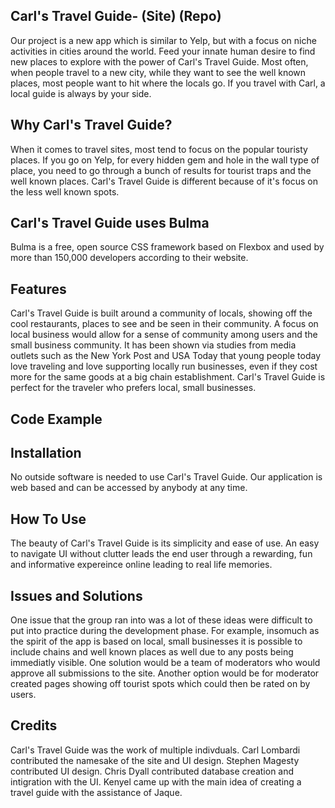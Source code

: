 ## Carl's Travel Guide-  (Site)  (Repo)
Our project is a new app which is similar to Yelp, but with a focus on niche activities in cities around the world. Feed your innate human desire to find new places to explore with the power of Carl's Travel Guide. Most often, when people travel to a new city, while they want to see the well known places, most people want to hit where the locals go. If you travel with Carl, a local guide is always by your side. 

## Why Carl's Travel Guide?
When it comes to travel sites, most tend to focus on the popular touristy places. If you go on Yelp, for every hidden gem and hole in the wall type of place, you need to go through a bunch of results for tourist traps and the well known places. Carl's Travel Guide is different because of it's focus on the less well known spots. 

## Carl's Travel Guide uses Bulma
Bulma is a free, open source CSS framework based on Flexbox and used by more than 150,000 developers according to their website.

## Features 
Carl's Travel Guide is built around a community of locals, showing off the cool restaurants, places to see and be seen in their community. A focus on local business would allow for a sense of community among users and the small business community. It has been shown via studies from media outlets such as the New York Post and USA Today that young people today love traveling and love supporting locally run businesses, even if they cost more for the same goods at a big chain establishment. Carl's Travel Guide is perfect for the traveler who prefers local, small businesses. 


## Code Example


## Installation
No outside software is needed to use Carl's Travel Guide. Our application is web based and can be accessed by anybody at any time. 

## How To Use
The beauty of Carl's Travel Guide is its simplicity and ease of use. An easy to navigate UI without clutter leads the end user through a rewarding, fun and informative expereince online leading to real life memories. 

## Issues and Solutions
One issue that the group ran into was a lot of these ideas were difficult to put into practice during the development phase. For example, insomuch as the spirit of the app is based on local, small businesses it is possible to include chains and well known places as well due to any posts being immediatly visible. One solution would be a team of moderators who would approve all submissions to the site. Another option would be for moderator created pages showing off tourist spots which could then be rated on by users. 


## Credits
Carl's Travel Guide was the work of multiple indivduals. Carl Lombardi contributed the namesake of the site and UI design. Stephen Magesty contributed UI design. Chris Dyall contributed database creation and intigration with the UI. Kenyel came up with the main idea of creating a travel guide with the assistance of Jaque.